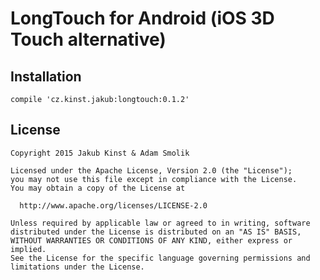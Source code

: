 # LongTouch for Android (iOS 3D Touch alternative)

## Installation
    compile 'cz.kinst.jakub:longtouch:0.1.2'

## License
    Copyright 2015 Jakub Kinst & Adam Smolik
    
    Licensed under the Apache License, Version 2.0 (the "License");
    you may not use this file except in compliance with the License.
    You may obtain a copy of the License at
    
      http://www.apache.org/licenses/LICENSE-2.0
    
    Unless required by applicable law or agreed to in writing, software
    distributed under the License is distributed on an "AS IS" BASIS,
    WITHOUT WARRANTIES OR CONDITIONS OF ANY KIND, either express or implied.
    See the License for the specific language governing permissions and
    limitations under the License.
